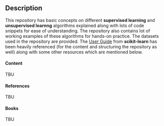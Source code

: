 ## Description
This repository has basic concepts on different **supervised learning** and **unsupervised learnng** algorithms explained along with lots of code snippets for ease of understanding. The repository also contains lot of working examples of these algorithms for hands-on practice. The datasets used in the repository are provided.
The [User Guide](https://scikit-learn.org/stable/user_guide.html) from **scikit-learn** has been heavily referenced (for the content and structuring the repository as well) along with some other resources which are mentioned below.

#### Content
TBU

#### References
TBU

#### Books
TBU
